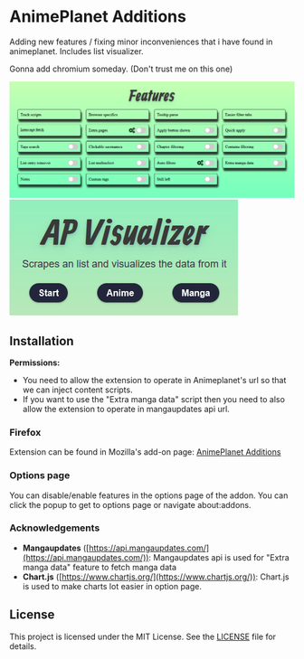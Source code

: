 
# AnimePlanet Additions
Adding new features / fixing minor inconveniences that i have found in animeplanet.
Includes list visualizer.

Gonna add chromium someday. (Don't trust me on this one) 

![Features](Screenshots/Features.png)
![Visualizer](Screenshots/Visualizer.png)

## Installation

**Permissions:**
- You need to allow the extension to operate in Animeplanet's url so that we can inject content scripts.
- If you want to use the "Extra manga data" script then you need to also allow the extension to operate in mangaupdates api url.

### Firefox
Extension can be found in Mozilla's add-on page: [AnimePlanet Additions](https://addons.mozilla.org/en-US/firefox/addon/animeplanet-additions/)

### Options page
You can disable/enable features in the options page of the addon. You can click the popup to get to options page or navigate about:addons.

### Acknowledgements
* **Mangaupdates** ([https://api.mangaupdates.com/](https://api.mangaupdates.com/)): Mangaupdates api is used for "Extra manga data" feature to fetch manga data
* **Chart.js** ([https://www.chartjs.org/](https://www.chartjs.org/)): Chart.js is used to make charts lot easier in option page.


## License

This project is licensed under the MIT License. See the [LICENSE](LICENSE) file for details.
